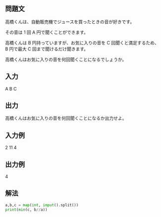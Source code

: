 ## 問題文
高橋くんは、自動販売機でジュースを買ったときの音が好きです。  

その音は 
1 回 
A 円で聞くことができます。  

高橋くんは 
B 円持っていますが、お気に入りの音を 
C 回聞くと満足するため、
B 円で最大 
C 回まで聞けるだけ聞きます。  

高橋くんはお気に入りの音を何回聞くことになるでしょうか。
## 入力
A B C
## 出力
高橋くんはお気に入りの音を何回聞くことになるか出力せよ。
## 入力例
2 11 4
## 出力例
4
## 解法

```python
a,b,c = map(int, input().split())
print(min(c, b//a))